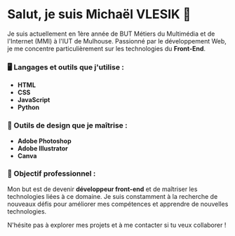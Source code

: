 # Salut, je suis Michaël VLESIK 👋

Je suis actuellement en 1ère année de BUT Métiers du Multimédia et de l'Internet (MMI) à l'IUT de Mulhouse. Passionné par le développement Web, je me concentre particulièrement sur les technologies du **Front-End**.

### 🖥️ Langages et outils que j'utilise :
- **HTML**
- **CSS**
- **JavaScript**
- **Python**

### 🎨 Outils de design que je maîtrise :
- **Adobe Photoshop**
- **Adobe Illustrator**
- **Canva**

### 🎯 Objectif professionnel :
Mon but est de devenir **développeur front-end** et de maîtriser les technologies liées à ce domaine. Je suis constamment à la recherche de nouveaux défis pour améliorer mes compétences et apprendre de nouvelles technologies.

N'hésite pas à explorer mes projets et à me contacter si tu veux collaborer !
